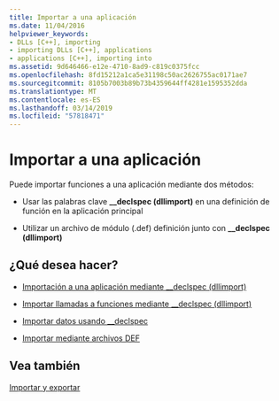 ```yaml
---
title: Importar a una aplicación
ms.date: 11/04/2016
helpviewer_keywords:
- DLLs [C++], importing
- importing DLLs [C++], applications
- applications [C++], importing into
ms.assetid: 9d646466-e12e-4710-8ad9-c819c0375fcc
ms.openlocfilehash: 8fd15212a1ca5e31198c50ac2626755ac0171ae7
ms.sourcegitcommit: 8105b7003b89b73b4359644ff4281e1595352dda
ms.translationtype: MT
ms.contentlocale: es-ES
ms.lasthandoff: 03/14/2019
ms.locfileid: "57818471"
---
```

# <a name="importing-into-an-application"></a>Importar a una aplicación

Puede importar funciones a una aplicación mediante dos métodos:

- Usar las palabras clave **__declspec (dllimport)** en una definición de función en la aplicación principal

- Utilizar un archivo de módulo (.def) definición junto con **__declspec (dllimport)**

## <a name="what-do-you-want-to-do"></a>¿Qué desea hacer?

- [Importación a una aplicación mediante __declspec (dllimport)](importing-into-an-application-using-declspec-dllimport.md)

- [Importar llamadas a funciones mediante __declspec (dllimport)](importing-function-calls-using-declspec-dllimport.md)

- [Importar datos usando __declspec](importing-data-using-declspec-dllimport.md)

- [Importar mediante archivos DEF](importing-using-def-files.md)

## <a name="see-also"></a>Vea también

[Importar y exportar](importing-and-exporting.md)
